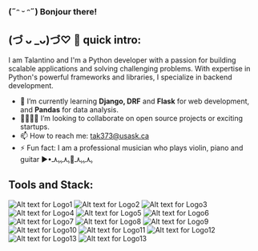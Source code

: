 ### (˶ᵔ ᵕ ᵔ˶) Bonjour there!
## (づ ᴗ _ᴗ)づ♡ 📢 quick intro:

I am Talantino and I'm a Python developer with a passion for building scalable applications and solving challenging problems. With expertise in Python's powerful frameworks and libraries, I specialize in backend development.
- 🌱 I’m currently learning **Django, DRF** and **Flask** for web development, and **Pandas** for data analysis.
- 🫱🏼‍🫲🏽 I’m looking to collaborate on open source projects or exciting startups.
- 📫 How to reach me: tak373@usask.ca
- ⚡ Fun fact: I am a professional musician who plays violin, piano and guitar ▶•ﮩ٨ـﮩﮩ٨ـ🎵ﮩ٨ـﮩﮩ٨ـ


## Tools and Stack:
![Alt text for Logo1](https://img.shields.io/badge/Python-FFD43B?style=for-the-badge&logo=python&logoColor=blue)
![Alt text for Logo2](https://img.shields.io/badge/Django-092E20?style=for-the-badge&logo=django&logoColor=green)
![Alt text for Logo3](https://img.shields.io/badge/django%20rest-ff1709?style=for-the-badge&logo=django&logoColor=white)
![Alt text for Logo4](https://img.shields.io/badge/PostgreSQL-316192?style=for-the-badge&logo=postgresql&logoColor=white)
![Alt text for Logo5](https://img.shields.io/badge/Sqlite-003B57?style=for-the-badge&logo=sqlite&logoColor=white)
![Alt text for Logo6](https://img.shields.io/badge/MySQL-005C84?style=for-the-badge&logo=mysql&logoColor=white)
![Alt text for Logo7](https://img.shields.io/badge/fastapi-109989?style=for-the-badge&logo=FASTAPI&logoColor=white)
![Alt text for Logo8](https://img.shields.io/badge/Flask-000000?style=for-the-badge&logo=flask&logoColor=white)
![Alt text for Logo9](https://img.shields.io/badge/GIT-E44C30?style=for-the-badge&logo=git&logoColor=white)
![Alt text for Logo10](https://img.shields.io/badge/Postman-FF6C37?style=for-the-badge&logo=Postman&logoColor=white)
![Alt text for Logo11](https://img.shields.io/badge/Docker-2CA5E0?style=for-the-badge&logo=docker&logoColor=white)
![Alt text for Logo12](https://img.shields.io/badge/HTML5-E34F26?style=for-the-badge&logo=html5&logoColor=white)
![Alt text for Logo13](https://img.shields.io/badge/CSS3-1572B6?style=for-the-badge&logo=css3&logoColor=white)
![Alt text for Logo13](https://img.shields.io/badge/Pandas-2C2D72?style=for-the-badge&logo=pandas&logoColor=white)

